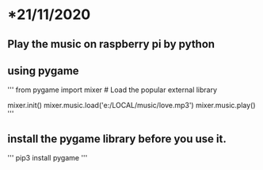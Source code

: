   # *21/11/2020

## Play the music on raspberry pi by python

##  using pygame
'''
from  pygame import mixer  # Load the popular external library 

mixer.init()
mixer.music.load('e:/LOCAL/music/love.mp3')
mixer.music.play()
'''

## install the pygame library before you use it.
'''
pip3  install  pygame
'''
